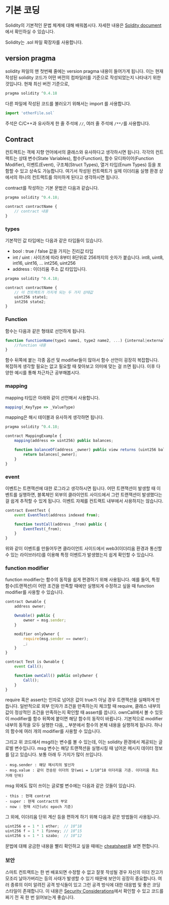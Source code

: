 
# 기본 코딩

Solidity의 기본적인 문법 체계에 대해 배워봅시다. 자세한 내용은 [Soldity document](https://solidity.readthedocs.io/en/latest/index.html)에서 확인하실 수 있습니다.

Solidity는 .sol 파일 확장자를 사용합니다.

## version pragma

solidity 파일의 맨 첫번째 줄에는 version pragma 내용이 들어가게 됩니다. 이는 현재 작성된 solidity 코드가 어떤 버전의 컴파일러를 기준으로 작성되었는지 나타내기 위한 것입니다. 현재 최신 버전 기준으로,

```javascript
pragma solidity ^0.4.18
```

다른 파일에 작성된 코드를 불러오기 위해서는 import 를 사용합니다. 

```javascript
import 'otherFile.sol`
```

주석은 C/C++과 유사하게 한 줄 주석에 `//`, 여러 줄 주석에 `/**/`를 사용합니다.

## Contract

컨트랙트는 객체 지향 언어에서의 클래스와 유사하다고 생각하시면 됩니다. 각각의 컨트랙트는 상태 변수(State Variables), 함수(Function), 함수 모디파이어(Function Modifier), 이벤트(Event), 구조체(Struct Types), 열거 타입(Enum Types) 등을 포함할 수 있고 상속도 가능합니다. 여기서 작성된 컨트랙트가 실제 이더리움 실행 환경 상에서의 하나의 컨트랙트를 의미하게 된다고 생각하시면 됩니다.

contract를 작성하는 기본 문법은 다음과 같습니다.

```javascript
pragma solidity ^0.4.18;

contract contractName {
    // contract 내용
}
```

### types

기본적인 값 타입에는 다음과 같은 타입들이 있습니다.

- bool : true / false 값을 가지는 진리값 타입
- int / uint : 사이즈에 따라 8부터 8단위로 256까지의 숫자가 붙습니다. int8, uint8, int16, uint16, ... int256, uint256
- address : 이더리움 주소 값 타입입니다.

```javascript
pragma solidity ^0.4.18;

contract contractName {
    // 이 컨트랙트가 가지게 되는 두 가지 상태값
    uint256 state1;
    int256 state2;
}
```

### Function

함수는 다음과 같은 형태로 선언하게 됩니다.

```javascript
function functionName(type1 name1, type2 name2, ...) {internal|external} [pure|constant|view|payable] returns (returnType) {
    //function 내용
}
```

함수 뒤쪽에 붙는 각종 옵션 및 modifier들이 많아서 함수 선언이 굉장히 복잡합니다. 복잡하게 생각할 필요는 없고 필요할 때 찾아보고 의미에 맞는 걸 쓰면 됩니다. 이후 다양한 예시를 통해 차근차근 공부해봅시다.

### mapping

mapping 타입은 아래와 같이 선언해서 사용합니다.

```javascript
mapping(_KeyType => _ValueType)
```

mapping은 해시 테이블과 유사하게 생각하면 됩니다.

```javascript
pragma solidity ^0.4.18;

contract MappingExample {
    mapping(address => uint256) public balances;

    function balanceOf(address _owner) public view returns (uint256 balance) {
        return balances[_owner];
    }
}
```

### event

이벤트는 트랜잭션에 대한 로그라고 생각하시면 됩니다. 어떤 트랜잭션이 발생할 때 이벤트를 실행하면, 블록체인 외부의 클라이언트 사이드에서 그런 트랜잭션이 발생했다는 걸 쉽게 추적할 수 있게 됩니다. 이벤트 자체를 컨트랙트 내부에서 사용하지는 않습니다.

```javascript
contract EventTest {
    event EventTest(address indexed from);

    function testCall(address _from) public {
        EventTest(_from);
    }
}
```

위와 같이 이벤트를 만들어두면 클라이언트 사이드에서 web3(이더리움 환경과 통신할 수 있는 라이브러리)를 이용해 특정 이벤트가 발생했는지 쉽게 확인할 수 있습니다. 

### function modifier

function modifier는 함수의 동작을 쉽게 편경하기 위해 사용됩니다. 예를 들어, 특정 함수(트랜잭션)이 어떤 조건을 만족할 때에만 실행되게 수정하고 싶을 때 function modifier를 사용할 수 있습니다.

```javascript
contract Ownable {
    address owner;

    Ownable() public {
        owner = msg.sender;
    }

    modifier onlyOwner {
        require(msg.sender == owner);
        _;
    }
}

contract Test is Ownable {
    event Call();

    function ownCall() public onlyOwner {
        Call();
    }
}
```

require 혹은 assert는 인자로 넘어온 값이 true가 아닐 경우 트랜잭션을 실패하게 만듭니다. 일반적으로 외부 인자가 조건을 만족하는지 체크할 때 require, 클래스 내부의 값이 정상적인 조건을 만족하는지 확인할 때 assert를 씁니다. ownCall에서 볼 수 있듯이 modifier를 함수 뒤쪽에 붙이면 해당 함수의 동작이 바뀝니다. 기본적으로 modifier 내부의 동작을 모두 실행한 다음, _ 부분에서 함수의 본체 내용을 실행하게 됩니다. 하나의 함수에 여러 개의 modifier를 사용할 수 있습니다.

그리고 위 코드에서 msg라는 변수를 볼 수 있는데, 이는 solidity 환경에서 제공되는 글로벌 변수입니다. msg 변수는 해당 트랜잭션을 실행시킬 때 넘어온 메시지 데이터 정보를 담고 있습니다. 보통 아래 두 가지가 많이 쓰입니다.

```
- msg.sender : 해당 메시지의 발신자
- msg.value : 같이 전송된 이더의 양(wei = 1/10^18 이더리움 기준. 이더리움 최소 거래 단위)
```

msg 외에도 많이 쓰이는 글로벌 변수에는 다음과 같은 것들이 있습니다.
```
- this : 현재 contrat
- super : 현재 contract의 부모
- now : 현재 시간(utc epoch 기준)
```

그 외에, 이더리움 단위 계산 등을 편하게 하기 위해 다음과 같은 방법들이 사용됩니다.

```javascript
uint256 e = 1 * 1 ether;  // 10^18
uint256 f = 1 * 1 finney; // 10^15
uint256 s = 1 * 1 szabo;  // 10^12
```

문법에 대해 궁금한 내용을 빨리 확인하고 싶을 때에는 [cheatsheet](https://solidity.readthedocs.io/en/latest/miscellaneous.html#cheatsheet)을 보면 편합니다.

### 보안

스마트 컨트랙트는 한 번 배포되면 수정할 수 없고 잘못 작성될 경우 자신의 이더 잔고가 모조리 날아가버리는 등의 사태가 발생할 수 있기 때문에 보안이 굉장히 중요합니다. 여러 종류의 이미 알려진 공격 방식들이 있고 그런 공격 방식에 대한 대응법 및 좋은 코딩 스타일이 존재합니다. 이 내용은 [Security Considerations](https://solidity.readthedocs.io/en/latest/security-considerations.html#)에서 확인할 수 있고 코드를 짜기 전 꼭 한 번 읽어보는게 좋습니다.